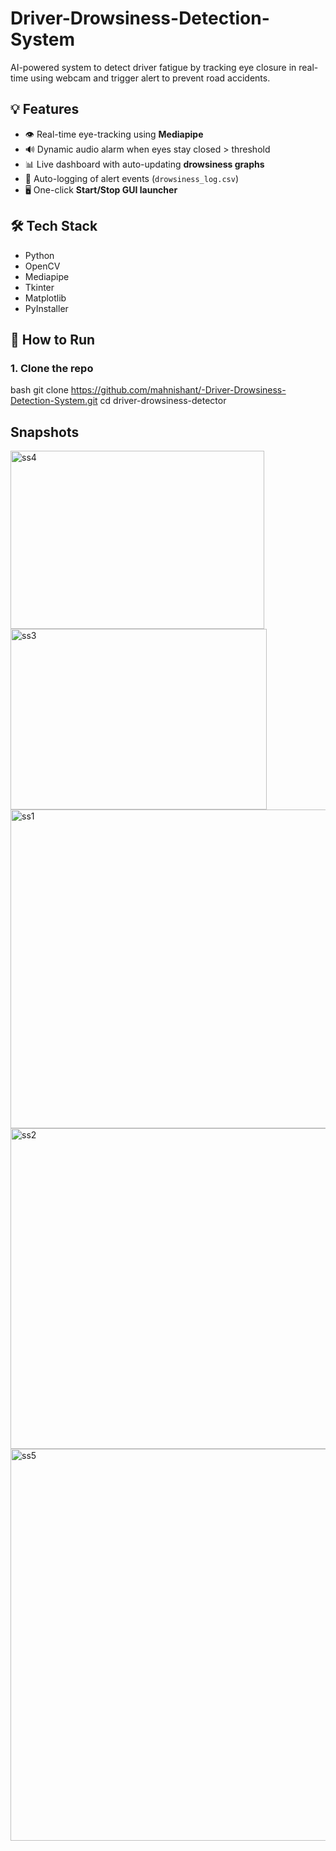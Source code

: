 # Driver-Drowsiness-Detection-System
AI-powered system to detect driver fatigue by tracking eye closure in real-time using webcam and trigger alert to prevent road accidents.
 ## 💡 Features
 
- 👁️ Real-time eye-tracking using **Mediapipe**
- 🔊 Dynamic audio alarm when eyes stay closed > threshold
- 📊 Live dashboard with auto-updating **drowsiness graphs**
- 📝 Auto-logging of alert events (`drowsiness_log.csv`)
- 🖥️ One-click **Start/Stop GUI launcher**

## 🛠️ Tech Stack

- Python
- OpenCV
- Mediapipe
- Tkinter
- Matplotlib
- PyInstaller

## 🚀 How to Run

### 1. Clone the repo

bash
git clone https://github.com/mahnishant/-Driver-Drowsiness-Detection-System.git
cd driver-drowsiness-detector

## Snapshots 

<img width="406" height="285" alt="ss4" src="https://github.com/user-attachments/assets/5e79aec3-8d27-47a3-8bfd-abeb8b3be8ca" />
<img width="410" height="289" alt="ss3" src="https://github.com/user-attachments/assets/edeaf3cb-8ae3-463b-b90a-6922f9ff979f" />
<img width="644" height="510" alt="ss1" src="https://github.com/user-attachments/assets/c6694244-eaaa-4a62-934a-70a9eea602a9" />
<img width="651" height="513" alt="ss2" src="https://github.com/user-attachments/assets/d4f84c1d-ffc4-4e39-bfbd-318c9b94b8c2" />
<img width="854" height="627" alt="ss5" src="https://github.com/user-attachments/assets/f08a8501-4ece-47eb-a08c-69768fcccca6" />
